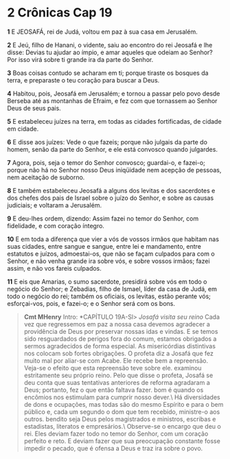 # 2 Crônicas Cap 19

**1** 	E JEOSAFÁ, rei de Judá, voltou em paz à sua casa em Jerusalém.

**2** 	E Jeú, filho de Hanani, o vidente, saiu ao encontro do rei Jeosafá e lhe disse: Devias tu ajudar ao ímpio, e amar aqueles que odeiam ao Senhor? Por isso virá sobre ti grande ira da parte do Senhor.

**3** 	Boas coisas contudo se acharam em ti; porque tiraste os bosques da terra, e preparaste o teu coração para buscar a Deus.

**4** 	Habitou, pois, Jeosafá em Jerusalém; e tornou a passar pelo povo desde Berseba até as montanhas de Efraim, e fez com que tornassem ao Senhor Deus de seus pais.

**5** 	E estabeleceu juízes na terra, em todas as cidades fortificadas, de cidade em cidade.

**6** 	E disse aos juízes: Vede o que fazeis; porque não julgais da parte do homem, senão da parte do Senhor, e ele está convosco quando julgardes.

**7** 	Agora, pois, seja o temor do Senhor convosco; guardai-o, e fazei-o; porque não há no Senhor nosso Deus iniqüidade nem acepção de pessoas, nem aceitação de suborno.

**8** 	E também estabeleceu Jeosafá a alguns dos levitas e dos sacerdotes e dos chefes dos pais de Israel sobre o juízo do Senhor, e sobre as causas judiciais; e voltaram a Jerusalém.

**9** 	E deu-lhes ordem, dizendo: Assim fazei no temor do Senhor, com fidelidade, e com coração íntegro.

**10** 	E em toda a diferença que vier a vós de vossos irmãos que habitam nas suas cidades, entre sangue e sangue, entre lei e mandamento, entre estatutos e juízos, admoestai-os, que não se façam culpados para com o Senhor, e não venha grande ira sobre vós, e sobre vossos irmãos; fazei assim, e não vos fareis culpados.

**11** 	E eis que Amarias, o sumo sacerdote, presidirá sobre vós em todo o negócio do Senhor; e Zebadias, filho de Ismael, líder da casa de Judá, em todo o negócio do rei; também os oficiais, os levitas, estão perante vós; esforçai-vos, pois, e fazei-o; e o Senhor será com os bons.


> **Cmt MHenry** Intro: *CAPÍTULO 19A-Sl> *Josafá visita seu reino* Cada vez que regressemos em paz a nossa casa devemos agradecer a providência de Deus por preservar nossas idas e vindas. E se temos sido resguardados de perigos fora do comum, estamos obrigados a sermos agradecidos de forma especial. As misericórdias distintivas nos colocam sob fortes obrigações. O profeta diz a Josafá que fez muito mal por aliar-se com Acabe. Ele recebe bem a repreensão. Veja-se o efeito que esta repreensão teve sobre ele. examinou estritamente seu próprio reino. Pelo que disse o profeta, Josafá se deu conta que suas tentativas anteriores de reforma agradaram a Deus; portanto, fez o que então faltava fazer. bom é quando os encômios nos estimulam para cumprir nosso dever.\ Há diversidades de dons e ocupações, mas todas são do mesmo Espírito e para o bem público e, cada um segundo o dom que tem recebido, ministre-o aos outros. bendito seja Deus pelos magistrados e ministros, escribas e estadistas, literatos e empresários.\ Observe-se o encargo que deu o rei. Eles deviam fazer todo no temor do Senhor, com um coração perfeito e reto. E deviam fazer que sua preocupação constante fosse impedir o pecado, que é ofensa a Deus e traz ira sobre o povo.